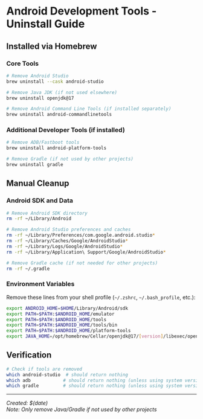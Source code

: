 # Android Development Tools - Uninstall Guide

## Installed via Homebrew

### Core Tools
```bash
# Remove Android Studio
brew uninstall --cask android-studio

# Remove Java JDK (if not used elsewhere)
brew uninstall openjdk@17

# Remove Android Command Line Tools (if installed separately)
brew uninstall android-commandlinetools
```

### Additional Developer Tools (if installed)
```bash
# Remove ADB/Fastboot tools
brew uninstall android-platform-tools

# Remove Gradle (if not used by other projects)
brew uninstall gradle
```

## Manual Cleanup

### Android SDK and Data
```bash
# Remove Android SDK directory
rm -rf ~/Library/Android

# Remove Android Studio preferences and caches
rm -rf ~/Library/Preferences/com.google.android.studio*
rm -rf ~/Library/Caches/Google/AndroidStudio*
rm -rf ~/Library/Logs/Google/AndroidStudio*
rm -rf ~/Library/Application\ Support/Google/AndroidStudio*

# Remove Gradle cache (if not needed for other projects)
rm -rf ~/.gradle
```

### Environment Variables
Remove these lines from your shell profile (`~/.zshrc`, `~/.bash_profile`, etc.):
```bash
export ANDROID_HOME=$HOME/Library/Android/sdk
export PATH=$PATH:$ANDROID_HOME/emulator
export PATH=$PATH:$ANDROID_HOME/tools
export PATH=$PATH:$ANDROID_HOME/tools/bin
export PATH=$PATH:$ANDROID_HOME/platform-tools
export JAVA_HOME=/opt/homebrew/Cellar/openjdk@17/[version]/libexec/openjdk.jdk/Contents/Home
```

## Verification
```bash
# Check if tools are removed
which android-studio  # should return nothing
which adb            # should return nothing (unless using system version)
which gradle         # should return nothing (unless using system version)
```

---
*Created: $(date)*  
*Note: Only remove Java/Gradle if not used by other projects*